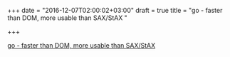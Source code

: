 +++
date = "2016-12-07T02:00:02+03:00"
draft = true
title = "go - faster than DOM, more usable than SAX/StAX "

+++

<p><a href="https://t.co/30ObdbrFnW">go - faster than DOM, more usable than SAX/StAX </a></p>

